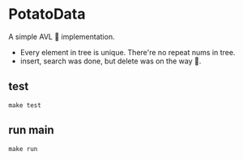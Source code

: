 # PotatoData
A simple AVL 🌲 implementation.
- Every element in tree is unique. There're no repeat nums in tree.
- insert, search was done, but delete was on the way 🤗.

## test
```shell
make test
```

## run main
```shell
make run
```